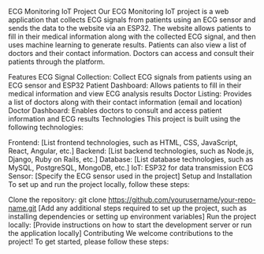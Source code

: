 ECG Monitoring IoT Project
Our ECG Monitoring IoT project is a web application that collects ECG signals from patients using an ECG sensor and sends the data to the website via an ESP32. The website allows patients to fill in their medical information along with the collected ECG signal, and then uses machine learning to generate results. Patients can also view a list of doctors and their contact information. Doctors can access and consult their patients through the platform.

Features
ECG Signal Collection: Collect ECG signals from patients using an ECG sensor and ESP32
Patient Dashboard: Allows patients to fill in their medical information and view ECG analysis results
Doctor Listing: Provides a list of doctors along with their contact information (email and location)
Doctor Dashboard: Enables doctors to consult and access patient information and ECG results
Technologies
This project is built using the following technologies:

Frontend: [List frontend technologies, such as HTML, CSS, JavaScript, React, Angular, etc.]
Backend: [List backend technologies, such as Node.js, Django, Ruby on Rails, etc.]
Database: [List database technologies, such as MySQL, PostgreSQL, MongoDB, etc.]
IoT: ESP32 for data transmission
ECG Sensor: [Specify the ECG sensor used in the project]
Setup and Installation
To set up and run the project locally, follow these steps:

Clone the repository: git clone https://github.com/yourusername/your-repo-name.git
[Add any additional steps required to set up the project, such as installing dependencies or setting up environment variables]
Run the project locally: [Provide instructions on how to start the development server or run the application locally]
Contributing
We welcome contributions to the project! To get started, please follow these steps:

